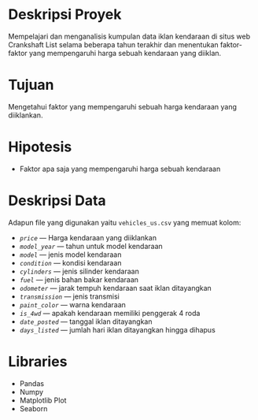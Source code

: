 # Deskripsi Proyek

Mempelajari dan menganalisis kumpulan data iklan kendaraan di situs web Crankshaft List selama beberapa tahun terakhir dan menentukan faktor-faktor yang mempengaruhi harga sebuah kendaraan yang diiklan.

# Tujuan

Mengetahui faktor yang mempengaruhi sebuah harga kendaraan yang diiklankan.

# Hipotesis

- Faktor apa saja yang mempengaruhi harga sebuah kendaraan

# Deskripsi Data

Adapun file yang digunakan yaitu `vehicles_us.csv` yang memuat kolom:

- *`price`* — Harga kendaraan yang diiklankan
- *`model_year`* — tahun untuk model kendaraan 
- *`model`* — jenis model kendaraan
- *`condition`* — kondisi kendaraan
- *`cylinders`* — jenis silinder kendaraan
- *`fuel`* — jenis bahan bakar kendaraan
- *`odometer`* — jarak tempuh kendaraan saat iklan ditayangkan
- *`transmission`* — jenis transmisi
- *`paint_color`* — warna kendaraan
- *`is_4wd`* — apakah kendaraan memiliki penggerak 4 roda
- *`date_posted`* — tanggal iklan ditayangkan
- *`days_listed`* — jumlah hari iklan ditayangkan hingga dihapus


# Libraries

- Pandas
- Numpy
- Matplotlib Plot
- Seaborn
